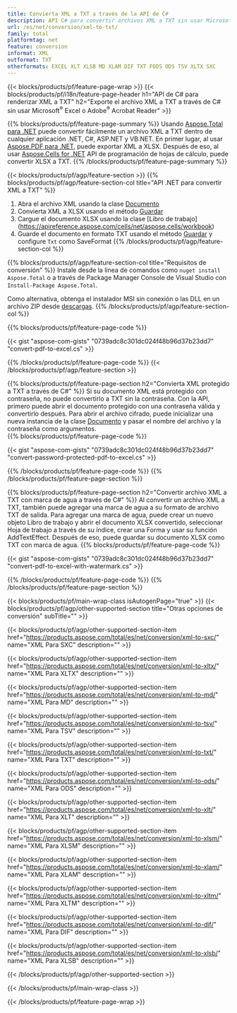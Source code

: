 ```yaml
---
title: Convierta XML a TXT a través de la API de C#
description: API C# para convertir archivos XML a TXT sin usar Microsoft Excel o Adobe Reader
url: /es/net/conversion/xml-to-txt/
family: total
platformtag: net
feature: conversion
informat: XML
outformat: TXT
otherformats: EXCEL XLT XLSB MD XLAM DIF TXT FODS ODS TSV XLTX SXC
---
```

{{< blocks/products/pf/feature-page-wrap >}}
{{< blocks/products/pf/i18n/feature-page-header h1="API de C# para renderizar XML a TXT" h2="Exporte el archivo XML a TXT a través de C# sin usar Microsoft<sup>&reg;</sup> Excel o Adobe<sup>&reg;</sup> Acrobat Reader" >}}

{{% blocks/products/pf/feature-page-summary %}}
Usando [Aspose.Total para .NET](https://products.aspose.com/total/net/) puede convertir fácilmente un archivo XML a TXT dentro de cualquier aplicación .NET, C#, ASP.NET y VB.NET. En primer lugar, al usar [Aspose.PDF para .NET](https://products.aspose.com/pdf/net/), puede exportar XML a XLSX. Después de eso, al usar [Aspose.Cells for .NET](https://products.aspose.com/cells/net/) API de programación de hojas de cálculo, puede convertir XLSX a TXT.
{{% /blocks/products/pf/feature-page-summary  %}}

{{< blocks/products/pf/agp/feature-section >}}
{{% blocks/products/pf/agp/feature-section-col title="API .NET para convertir XML a TXT" %}}
1. Abra el archivo XML usando la clase [Documento](https://apireference.aspose.com/pdf/net/aspose.pdf/document)
2. Convierta XML a XLSX usando el método [Guardar](https://apireference.aspose.com/pdf/net/aspose.pdf.document/save/methods/5)
3. Cargue el documento XLSX usando la clase [Libro de trabajo] (https://apireference.aspose.com/cells/net/aspose.cells/workbook)
4. Guarde el documento en formato TXT usando el método [Guardar](https://apireference.aspose.com/cells/net/aspose.cells.workbook/save/methods/4) y configure `Txt` como SaveFormat
{{% /blocks/products/pf/agp/feature-section-col %}}

{{% blocks/products/pf/agp/feature-section-col title="Requisitos de conversión" %}}
Instale desde la línea de comandos como ```nuget install Aspose.Total``` o a través de Package Manager Console de Visual Studio con ```Install-Package Aspose.Total```.

Como alternativa, obtenga el instalador MSI sin conexión o las DLL en un archivo ZIP desde [descargas](https://downloads.aspose.com/total/net).
{{% /blocks/products/pf/agp/feature-section-col %}}

{{% blocks/products/pf/feature-page-code %}}

{{< gist "aspose-com-gists" "0739adc8c301dc024f48b96d37b23dd7" "convert-pdf-to-excel.cs" >}}

{{% /blocks/products/pf/feature-page-code %}}
{{< /blocks/products/pf/agp/feature-section >}}

{{% blocks/products/pf/feature-page-section  h2="Convierta XML protegido a TXT a través de C#" %}}
Si su documento XML está protegido con contraseña, no puede convertirlo a TXT sin la contraseña. Con la API, primero puede abrir el documento protegido con una contraseña válida y convertirlo después. Para abrir el archivo cifrado, puede inicializar una nueva instancia de la clase [Documento](https://apireference.aspose.com/pdf/net/aspose.pdf/document) y pasar el nombre del archivo y la contraseña como argumentos.  
{{% blocks/products/pf/feature-page-code %}}

{{< gist "aspose-com-gists" "0739adc8c301dc024f48b96d37b23dd7" "convert-password-protected-pdf-to-excel.cs" >}}
{{% /blocks/products/pf/feature-page-code  %}}
{{% /blocks/products/pf/feature-page-section %}}

{{% blocks/products/pf/feature-page-section  h2="Convertir archivo XML a TXT con marca de agua a través de C#" %}}
Al convertir un archivo XML a TXT, también puede agregar una marca de agua a su formato de archivo TXT de salida. Para agregar una marca de agua, puede crear un nuevo objeto Libro de trabajo y abrir el documento XLSX convertido, seleccionar Hoja de trabajo a través de su índice, crear una Forma y usar su función AddTextEffect. Después de eso, puede guardar su documento XLSX como TXT con marca de agua. 
{{% blocks/products/pf/feature-page-code %}}

{{< gist "aspose-com-gists" "0739adc8c301dc024f48b96d37b23dd7" "convert-pdf-to-excel-with-watermark.cs" >}}
{{% /blocks/products/pf/feature-page-code  %}}
{{% /blocks/products/pf/feature-page-section %}}

{{< blocks/products/pf/main-wrap-class isAutogenPage="true" >}}
{{< blocks/products/pf/agp/other-supported-section title="Otras opciones de conversión" subTitle="" >}}

{{< blocks/products/pf/agp/other-supported-section-item href="https://products.aspose.com/total/es/net/conversion/xml-to-sxc/" name="XML Para SXC" description="" >}}

{{< blocks/products/pf/agp/other-supported-section-item href="https://products.aspose.com/total/es/net/conversion/xml-to-xltx/" name="XML Para XLTX" description="" >}}

{{< blocks/products/pf/agp/other-supported-section-item href="https://products.aspose.com/total/es/net/conversion/xml-to-md/" name="XML Para MD" description="" >}}

{{< blocks/products/pf/agp/other-supported-section-item href="https://products.aspose.com/total/es/net/conversion/xml-to-tsv/" name="XML Para TSV" description="" >}}

{{< blocks/products/pf/agp/other-supported-section-item href="https://products.aspose.com/total/es/net/conversion/xml-to-txt/" name="XML Para TXT" description="" >}}

{{< blocks/products/pf/agp/other-supported-section-item href="https://products.aspose.com/total/es/net/conversion/xml-to-ods/" name="XML Para ODS" description="" >}}

{{< blocks/products/pf/agp/other-supported-section-item href="https://products.aspose.com/total/es/net/conversion/xml-to-xlt/" name="XML Para XLT" description="" >}}

{{< blocks/products/pf/agp/other-supported-section-item href="https://products.aspose.com/total/es/net/conversion/xml-to-xlsm/" name="XML Para XLSM" description="" >}}

{{< blocks/products/pf/agp/other-supported-section-item href="https://products.aspose.com/total/es/net/conversion/xml-to-xlam/" name="XML Para XLAM" description="" >}}

{{< blocks/products/pf/agp/other-supported-section-item href="https://products.aspose.com/total/es/net/conversion/xml-to-xltm/" name="XML Para XLTM" description="" >}}

{{< blocks/products/pf/agp/other-supported-section-item href="https://products.aspose.com/total/es/net/conversion/xml-to-dif/" name="XML Para DIF" description="" >}}

{{< blocks/products/pf/agp/other-supported-section-item href="https://products.aspose.com/total/es/net/conversion/xml-to-xlsb/" name="XML Para XLSB" description="" >}}



{{< /blocks/products/pf/agp/other-supported-section >}}

{{< /blocks/products/pf/main-wrap-class >}}

{{< /blocks/products/pf/feature-page-wrap >}}